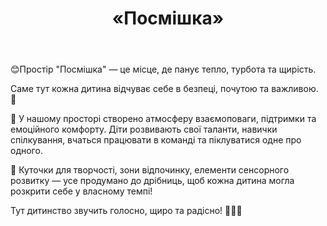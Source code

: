 ﻿---
title: «Посмішка»
---

😊Простір "Посмішка" — це місце, де панує тепло, турбота та щирість.

Саме тут кожна дитина відчуває себе в безпеці, почутою та важливою. 💛

🧸 У нашому просторі створено атмосферу взаємоповаги, підтримки та емоційного комфорту. Діти розвивають свої таланти, навички спілкування, вчаться працювати в команді та піклуватися одне про одного.

🎨 Куточки для творчості, зони відпочинку, елементи сенсорного розвитку — усе продумано до дрібниць, щоб кожна дитина могла розкрити себе у власному темпі!

Тут дитинство звучить голосно, щиро та радісно! 🫶📌🌈

<slideshow />